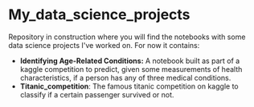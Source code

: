 # My_data_science_projects
Repository in construction where you will find the notebooks with some data science projects I've worked on. 
For now it contains:
- **Identifying Age-Related Conditions:** A notebook built as part of a kaggle competition to predict, given some measurements of health characteristics, if a person has any of three medical conditions.
- **Titanic_competition**: The famous titanic competition on kaggle to classify if a certain passenger survived or not.
